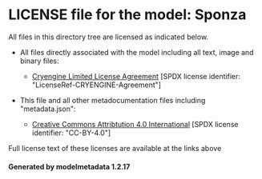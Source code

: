 # LICENSE file for the model: Sponza

All files in this directory tree are licensed as indicated below.

* All files directly associated with the model including all text, image and binary files:

  * [Cryengine Limited License Agreement]("https://www.cryengine.com/ce-terms") [SPDX license identifier: "LicenseRef-CRYENGINE-Agreement"]

* This file and all other metadocumentation files including "metadata.json":

  * [Creative Commons Attribtution 4.0 International]("https://creativecommons.org/licenses/by/4.0/legalcode") [SPDX license identifier: "CC-BY-4.0"]

Full license text of these licenses are available at the links above

#### Generated by modelmetadata 1.2.17